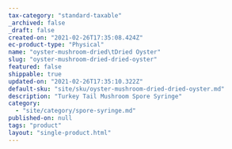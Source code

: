 ```yaml
---
tax-category: "standard-taxable"
_archived: false
_draft: false
created-on: "2021-02-26T17:35:08.424Z"
ec-product-type: "Physical"
name: "oyster-mushroom-dried\tDried Oyster"
slug: "oyster-mushroom-dried-dried-oyster"
featured: false
shippable: true
updated-on: "2021-02-26T17:35:10.322Z"
default-sku: "site/sku/oyster-mushroom-dried-dried-oyster.md"
description: "Turkey Tail Mushroom Spore Syringe"
category:
  - "site/category/spore-syringe.md"
published-on: null
tags: "product"
layout: "single-product.html"
---
```



